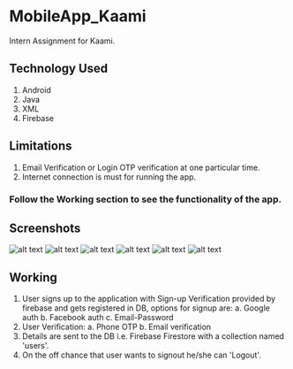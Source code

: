 # MobileApp_Kaami
Intern Assignment for Kaami. 

## Technology Used
1. Android
2. Java
3. XML
4. Firebase

## Limitations
1. Email Verification or Login OTP verification at one particular time.
2. Internet connection is must for running the app.

### Follow the Working section to see the functionality of the app.

## Screenshots

![alt text](https://raw.githubusercontent.com/NikhilMishra1999/MobileApp_Kaami/nikhil_work/Screenshots/welcome_activity.jpg)
![alt text](https://raw.githubusercontent.com/NikhilMishra1999/MobileApp_Kaami/nikhil_work/Screenshots/signup_activity.jpg)
![alt text](https://raw.githubusercontent.com/NikhilMishra1999/MobileApp_Kaami/nikhil_work/Screenshots/login_activity.jpg)
![alt text](https://raw.githubusercontent.com/NikhilMishra1999/MobileApp_Kaami/nikhil_work/Screenshots/otp_check.jpg)
![alt text](https://raw.githubusercontent.com/NikhilMishra1999/MobileApp_Kaami/nikhil_work/Screenshots/email_verify.jpg)
![alt text](https://raw.githubusercontent.com/NikhilMishra1999/MobileApp_Kaami/nikhil_work/Screenshots/home_activity.jpg)


## Working
1. User signs up to the application with Sign-up Verification provided by firebase and gets registered in DB, options for signup are:
  a. Google auth
  b. Facebook auth
  c. Email-Password
2. User Verification:
  a. Phone OTP
  b. Email verification
3. Details are sent to the DB i.e. Firebase Firestore with a collection named 'users'.
4. On the off chance that user wants to signout he/she can 'Logout'.
